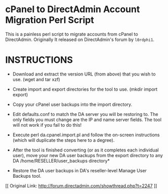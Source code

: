 # cPanel to DirectAdmin Account Migration Perl Script

This is a painless perl script to migrate accounts from cPanel to DirectAdmin. Originally It released on DirectAdmin's forum by `l0rdphi1`.

# INSTRUCTIONS

* Download and extract the version URL (from above) that you wish to use. (wget and tar xzf)

* Create import and export directories for the tool to use. (mkdir import export)

* Copy your cPanel user backups into the import directory.

* Edit defaults.conf to match the DA server you will be restoring to. The only fields you must change are the IP and name server fields. The tool will not work if you fail to do this!

* Execute perl da.cpanel.import.pl and follow the on-screen instructions (which will duplicate the steps here to a degree).

* After the tool is finished converting (or as it completes each individual user), move your new DA user backups from the export directory to any DA /home/RESELLER/user_backups directory*

* Restore the DA user backups in DA's reseller-level Manage User Backups tool.


[[ Original Link: http://forum.directadmin.com/showthread.php?t=2247 ]]
